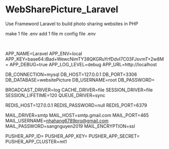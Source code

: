 # WebSharePicture_Laravel
Use Frameword Laravel to build photo sharing websites in PHP

make 1 file .env
add 1 file m
config file .env


<br>

APP_NAME=Laravel
APP_ENV=local
APP_KEY=base64:iBad+WewcNimTY38QKGRuYrfDdvI7C03FJsvmT+2w8M=
APP_DEBUG=true
APP_LOG_LEVEL=debug
APP_URL=http://localhost

DB_CONNECTION=mysql
DB_HOST=127.0.0.1
DB_PORT=3306
DB_DATABASE=websitePicture
DB_USERNAME=root
DB_PASSWORD=

BROADCAST_DRIVER=log
CACHE_DRIVER=file
SESSION_DRIVER=file
SESSION_LIFETIME=120
QUEUE_DRIVER=sync

REDIS_HOST=127.0.0.1
REDIS_PASSWORD=null
REDIS_PORT=6379

MAIL_DRIVER=smtp
MAIL_HOST=smtp.gmail.com
MAIL_PORT=465
MAIL_USERNAME=nhahang6789pro@gmail.com
MAIL_PASSWORD=sangnguyen2019
MAIL_ENCRYPTION=ssl

PUSHER_APP_ID=
PUSHER_APP_KEY=
PUSHER_APP_SECRET=
PUSHER_APP_CLUSTER=mt1
